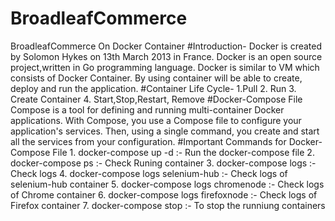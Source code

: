 # BroadleafCommerce
BroadleafCommerce On Docker Container
#Introduction- Docker is created by Solomon Hykes on 13th March 2013 in France. Docker is an open source project,written in Go programming language. Docker is similar to VM which consists of Docker Container. By using container will be able to create, deploy and run the application.
#Container Life Cycle- 1.Pull 2. Run 3. Create Container 4. Start,Stop,Restart, Remove
#Docker-Compose File Compose is a tool for defining and running multi-container Docker applications. With Compose, you use a Compose file to configure your application's services. Then, using a single command, you create and start all the services from your configuration.
#Important Commands for Docker-Compose File
	1.	docker-compose up -d :- Run the docker-compose file
	2.	docker-compose ps :- Check Runing container
	3.	docker-compose logs :- Check logs
	4.	docker-compose logs selenium-hub :- Check logs of selenium-hub container
	5.	docker-compose logs chromenode :- Check logs of Chrome container
	6.	docker-compose logs firefoxnode :- Check logs of Firefox container
	7.	docker-compose stop :- To stop the runniung containers
